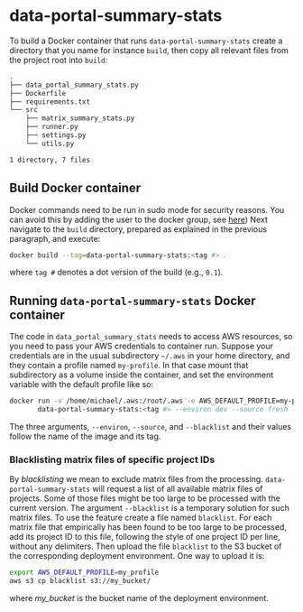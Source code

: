 # data-portal-summary-stats

To build a Docker container that runs `data-portal-summary-stats` create a directory that you
name for instance `build`, then copy all relevant files from the project root into `build`:
```bash
.
├── data_portal_summary_stats.py
├── Dockerfile
├── requirements.txt
└── src
    ├── matrix_summary_stats.py
    ├── runner.py
    ├── settings.py
    └── utils.py

1 directory, 7 files
```

## Build Docker container
Docker commands need to be run in sudo mode for security reasons. You can avoid this by adding
 the user to the docker group, see [here](https://linoxide.com/linux-how-to/use-docker-without-sudo-ubuntu/))
 Next navigate to the `build` directory, prepared as explained in the previous paragraph, and
 execute:
```bash
docker build --tag=data-portal-summary-stats:<tag #> .
```
where `tag #` denotes a dot version of the build (e.g., `0.1`).
## Running `data-portal-summary-stats` Docker container

The code in `data_portal_summary_stats` needs to access AWS resources, so you need to pass your AWS
 credentials to container run. Suppose your credentials are in the usual subdirectory `~/.aws` 
 in your home directory, and they contain a profile named `my-profile`. In that case mount that 
 subdirectory as a volume inside the container, and set the environment variable with the default 
 profile like so:
```bash
docker run -v /home/michael/.aws:/root/.aws -e AWS_DEFAULT_PROFILE=my-profile \
       data-portal-summary-stats:<tag #> --environ dev --source fresh --blacklist true
```
The three arguments, `--environ`, `--source`, and `--blacklist` and their values follow the name 
of the image and its tag. 

### Blacklisting matrix files of specific project IDs
By _blacklisting_ we mean to exclude matrix files from the processing. `data-portal-summary-stats`
will request a list of all available matrix files of projects. Some of those files might be 
 too large to be processed with the current version. The argument 
 `--blacklist` is a temporary solution for such matrix files. To use the feature create a file 
 named `blacklist`. For each matrix file that empirically has been found to be too large to be
 processed, add its project ID to this file, following the style of one project ID per line, 
 without any delimiters. Then upload the file `blacklist` to the S3 bucket of the corresponding
 deployment environment. One way to upload it is:
 ```bash
 export AWS_DEFAULT_PROFILE=my_profile
 aws s3 cp blacklist s3://my_bucket/ 
```
where _my_bucket_ is the bucket name of the deployment environment.  